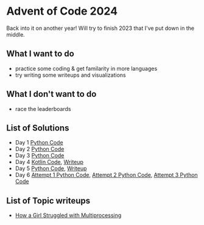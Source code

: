 # Advent of Code 2024

Back into it on another year! Will try to finish 2023 that I've put down in the middle.

## What I want to do

- practice some coding & get familarity in more languages
- try writing some writeups and visualizations

## What I don't want to do

- race the leaderboards

## List of Solutions

- Day 1 [Python Code](/advent_of_code/2024/code/day1.py)
- Day 2 [Python Code](/advent_of_code/2024/code/day2.py)
- Day 3 [Python Code](/advent_of_code/2024/code/day3.py)
- Day 4 [Kotlin Code](/advent_of_code/2024/code/day4.kt), [Writeup](/advent_of_code/2024/writeup/day4_writeup.md)
- Day 5 [Python Code](/advent_of_code/2024/code/day5.py), [Writeup](/advent_of_code/2024/writeup/day5_writeup.md)
- Day 6 [Attempt 1 Python Code](/advent_of_code/2024/code/day6_attempt1.py), [Attempt 2 Python Code](/advent_of_code/2024/code/day6_attempt2.py), [Attempt 3 Python Code](/advent_of_code/2024/code/day6_attempt3.py)

## List of Topic writeups

- [How a Girl Struggled with Multiprocessing](/advent_of_code/2024/topical_writeup/how_a_girl_struggled_with_multiprocessing.md)